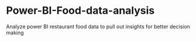 # Power-BI-Food-data-analysis
Analyze power BI restaurant food data to pull out insights for better decision making
